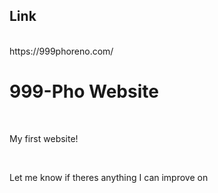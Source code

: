 <h2> Link </h2> <br>
https://999phoreno.com/

<h1> 999-Pho Website </h1> <br>
<p>My first website!</p> <br>
<p>Let me know if theres anything I can improve on</p>

